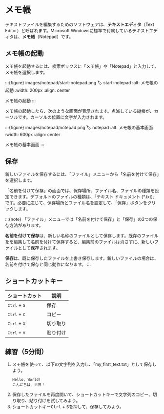 # メモ帳

テキストファイルを編集するためのソフトウェアは、**テキストエディタ**（Text Editor）と呼ばれます。Microsoft Windowsに標準で付属しているテキストエディタは、**メモ帳**（Notepad）です。

## メモ帳の起動
メモ帳を起動するには、検索ボックスに「メモ帳」や「Notepad」と入力して、メモ帳を選択します。

:::{figure} images/notepad/start-notepad.png
:label: start-notepad
:alt: メモ帳の起動
:width: 200px
:align: center

メモ帳の起動
:::

<!-- ![start-notepad](../how-to-use/images/notepad/start-notepad.png) -->

<!-- :::{figure-md} start-notepad
<img src="./images/notepad/start-notepad.png" alt="メモ帳の起動" width="200px">

メモ帳の起動
::: -->

メモ帳の起動したら、次のような画面が表示されます。点滅している縦棒が、カーソルです。カーソルの位置に文字が入力されます。

:::{figure} images/notepad/notepad.png
:label: notepad
:alt: メモ帳の基本画面
:width: 600px
:align: center

メモ帳の基本画面
:::

<!-- :::{figure-md} notepad
<img src="./images/notepad/notepad.png" alt="メモ帳" width="600px">

メモ帳の基本画面
::: -->

<!-- 
## 設定
歯車のアイコン⚙️をクリックして、フォントや文字列の折り返しなどの設定を変更できます。デフォルトのフォントでは、ファミリは「MS ゴシック」、スタイルは「標準」、サイズは「11」です。 -->

## 保存
新しいファイルを保存するには、「ファイル」メニューから「名前を付けて保存」を選択します。

「名前を付けて保存」の画面では、保存場所、ファイル名、ファイルの種類を設定できます。デフォルトのファイルの種類は、「テキスト ドキュメント (*.txt)」です。必要に応じて、保存場所とファイル名を設定して、「保存」ボタンをクリックします。

:::{note}
「ファイル」メニューでは「名前を付けて保存」と「保存」の2つの保存方法があります。

**名前を付けて保存**は、新しい名称のファイルとして保存します。既存のファイルをを編集して名前を付けて保存すると、編集前のファイルは消さずに、新しいファイルとして保存されます。

**保存**は、既に保存したファイルを上書き保存します。新しいファイルの場合は、名前を付けて保存と同じ動作になります。
:::

## ショートカットキー
| ショートカット                 | 説明     |
| ------------------------------ | -------- |
| <kbd>Ctrl</kbd> + <kbd>S</kbd> | 保存     |
| <kbd>Ctrl</kbd> + <kbd>C</kbd> | コピー   |
| <kbd>Ctrl</kbd> + <kbd>X</kbd> | 切り取り |
| <kbd>Ctrl</kbd> + <kbd>V</kbd> | 貼り付け |

## 練習（5分間）

1. メモ帳を使って、以下の文字列を入力し、「my_first_text.txt」として保存しよう。
   ```
   Hello, World!
   こんにちは、世界！
   ```
2. 保存したファイルを再度開いて、ショートカットキーで文字列のコピー、切り取り、貼り付けを試してみよう。
3. ショートカットキー<kbd>Ctrl</kbd> + <kbd>S</kbd>を押して、保存してみよう。
